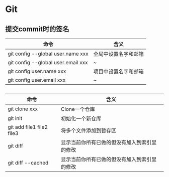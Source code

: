 # Git

## 提交commit时的签名

| 命令                                 | 含义         |
|------------------------------------|------------|
| git config --global user.name xxx  | 全局中设置名字和邮箱 |
| git config --global user.email xxx | ~          |
| git config user.name xxx           | 项目中设置名字和邮箱 |
| git config user.email xxx          | ~          |

## 

| 命令                        | 含义                     |
|---------------------------|------------------------|
| git clone xxx             | Clone一个仓库              |
| git init                  | 初始化一个新仓库               |
| git add file1 file2 file3 | 将多个文件添加到暂存区            |
| git diff                  | 显示当前你所有已做的但没有加入到索引里的修改 |
| git diff --cached         | 显示当前你所有已做的但没有加入到索引里的修改 |
